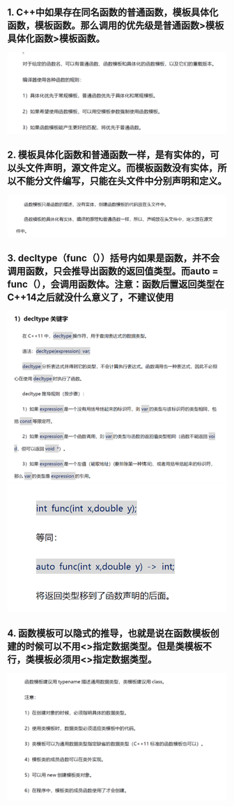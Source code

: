 ## 1. **C++中如果存在同名函数的普通函数，模板具体化函数，模板函数。那么调用的优先级是普通函数>模板具体化函数>模板函数。**

![](images/C++模板编程_image_1.png)
## 2. **模板具体化函数和普通函数一样，是有实体的，可以头文件声明，源文件定义。而模板函数没有实体，所以不能分文件编写，只能在头文件中分别声明和定义。**
![](images/C++模板编程_image_2.png)

## 3. **decltype（func（））括号内如果是函数，并不会调用函数，只会推导出函数的返回值类型。而auto = func（），会调用函数体。注意：函数后置返回类型在C++14之后就没什么意义了，不建议使用**

![](images/C++模板编程_image_3.png)![](images/C++模板编程_image_4.png)

## 4. **函数模板可以隐式的推导，也就是说在函数模板创建的时候可以不用<>指定数据类型。但是类模板不行，类模板必须用<>指定数据类型。**
![](images/C++模板编程_image_5.png)